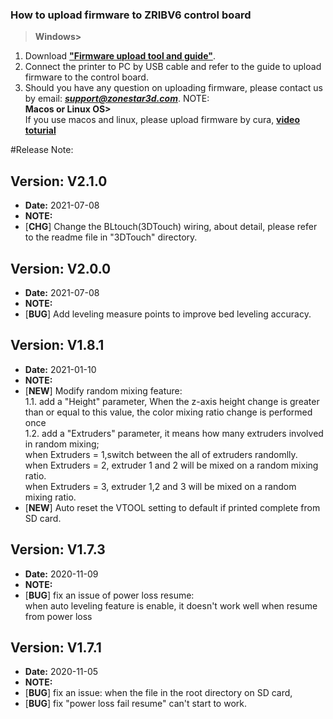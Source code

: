 ### How to upload firmware to ZRIBV6 control board
> **Windows>**  
1. Download [**"Firmware upload tool and guide"**](https://github.com/ZONESTAR3D/Firmware/tree/master/Firmware%20Upload%20tools%20for%20ZRIB%20and%20ZMIB).  
2. Connect the printer to PC by USB cable and refer to the guide to upload firmware to the control board.
3. Should you have any question on uploading firmware, please contact us by email: [***support@zonestar3d.com***](support@zonestar3d.com).
NOTE:  
**Macos or Linux OS>**  
If you use macos and linux, please upload firmware by cura, [**video toturial**](https://www.youtube.com/watch?v=I7Kn7YI0fIo)  

#Release Note:
## Version: V2.1.0
- **Date:**    2021-07-08  
- **NOTE:** 
- [**CHG**] Change the BLtouch(3DTouch) wiring, about detail, please refer to the readme file in "3DTouch" directory.

## Version: V2.0.0
- **Date:**    2021-07-08  
- **NOTE:** 
- [**BUG**] Add leveling measure points to improve bed leveling accuracy.  
  
## Version: V1.8.1
- **Date:**    2021-01-10    
- **NOTE:**   
- [**NEW**] Modify random mixing feature:  
    1.1. add a "Height" parameter, When the z-axis height change is greater than or equal to this value, the color mixing ratio change is performed once  
    1.2. add a "Extruders" parameter, it means how many extruders involved in random mixing;  
    when Extruders = 1,switch between the all of extruders randomlly.  
    when Extruders = 2, extruder 1 and 2 will be mixed on a random mixing ratio.  
    when Extruders = 3, extruder 1,2 and 3 will be mixed on a random mixing ratio.  
- [**NEW**] Auto reset the VTOOL setting to default if printed complete from SD card.  

## Version: V1.7.3  
- **Date:**    2020-11-09  
- **NOTE:**  
- [**BUG**] fix an issue of power loss resume:  
when auto leveling feature is enable, it doesn't work well when resume from power loss  

## Version: V1.7.1
- **Date:**    2020-11-05  
- **NOTE:**  
- [**BUG**] fix an issue: when the file in the root directory on SD card, 
- [**BUG**] fix "power loss fail resume" can't start to work.



